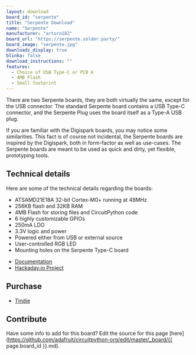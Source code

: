 ```yaml
---
layout: download
board_id: "serpente"
title: "Serpente Download"
name: "Serpente"
manufacturer: "arturo182"
board_url: "https://serpente.solder.party/"
board_image: "serpente.jpg"
downloads_display: true
blinka: false
download_instructions: ""
features:
  - Choice of USB Type-C or PCB A
  - 4MB Flash
  - Small footprint
---
```


There are two Serpente boards, they are both virtually the same, except for the USB connector. The standard Serpente board contains a USB Type-C connector, and the Serpente Plug uses the board itself as a Type-A USB plug.

If you are familiar with the Digispark boards, you may notice some similarities. This fact is of course not incidental, the Serpente boards are inspired by the Digispark, both in form-factor as well as use-cases. The Serpente boards are meant to be used as quick and dirty, yet flexible, prototyping tools.

## Technical details

Here are some of the technical details regarding the boards:

- ATSAMD21E18A 32-bit Cortex-M0+ running at 48MHz
- 256KB flash and 32KB RAM
- 4MB Flash for storing files and CircuitPython code
- 6 highly customizable GPIOs
- 250mA LDO
- 3.3V logic and power
- Powered either from USB or external source
- User-controlled RGB LED
- Mounting holes on the Serpente Type-C board

* [Documentation](https://serpente.solder.party/)
* [Hackaday.io Project](https://hackaday.io/project/167192-serpente)

## Purchase
* [Tindie](https://www.tindie.com/products/arturo182/serpente-a-tiny-circuitpython-prototyping-board/)

## Contribute

Have some info to add for this board? Edit the source for this page [here](https://github.com/adafruit/circuitpython-org/edit/master/_board/{{ page.board_id }}.md).
